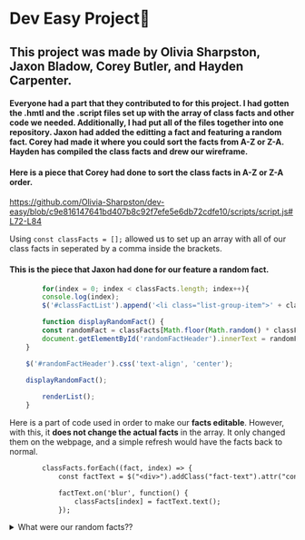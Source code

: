 # Dev Easy Project🦭
## This project was made by Olivia Sharpston, Jaxon Bladow, Corey Butler, and Hayden Carpenter.

#### Everyone had a part that they contributed to for this project. I had gotten the .hmtl and the .script files set up with the array of class facts and other code we needed. Additionally, I had put all of the files together into one repository. Jaxon had added the editting a fact and featuring a random fact. Corey had made it where you could sort the facts from A-Z or Z-A. Hayden has compiled the class facts and drew our wireframe.



#### Here is a piece that Corey had done to sort the class facts in A-Z or Z-A order.
https://github.com/Olivia-Sharpston/dev-easy/blob/c9e816147641bd407b8c92f7efe5e6db72cdfe10/scripts/script.js#L72-L84

Using `const classFacts = [];` allowed us to set up an array with all of our class facts in seperated by a comma inside the brackets.

#### This is the piece that Jaxon had done for our feature a random fact.
``` javascript
        for(index = 0; index < classFacts.length; index++){
        console.log(index);
        $('#classFactList').append('<li class="list-group-item">' + classFacts[index] + '</li>');

        function displayRandomFact() {
        const randomFact = classFacts[Math.floor(Math.random() * classFacts.length)];
        document.getElementById('randomFactHeader').innerText = randomFact;
    }

    $('#randomFactHeader').css('text-align', 'center');

    displayRandomFact();
        
        renderList();
    }
```



Here is a part of code used in order to make our **facts editable**. However, with this, it **does not change the actual facts** in the array. It only changed them on the webpage, and a simple refresh would have the facts back to normal.
``` diff
        classFacts.forEach((fact, index) => {
            const factText = $("<div>").addClass("fact-text").attr("contenteditable", true).text(fact);

            factText.on('blur', function() {
                classFacts[index] = factText.text();
            });
```

<details><summary>What were our random facts??</summary>
        
* Olivia knows her alphabet backwards
* Jaxon broke his finger
* Corey said he was not famous
* Hayden likes to swim

</details>
